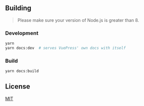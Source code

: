## Building

> Please make sure your version of Node.js is greater than 8.

### Development

``` bash
yarn
yarn docs:dev  # serves VuePress' own docs with itself
```

### Build

```bash
yarn docs:build
```

## License

[MIT](https://github.com/vuejs/vuepress/blob/master/LICENSE)